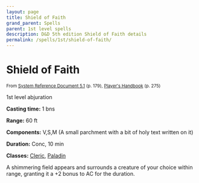 ```yaml
---
layout: page
title: Shield of Faith
grand_parent: Spells
parent: 1st level spells 
description: D&D 5th edition Shield of Faith details
permalink: /spells/1st/shield-of-faith/
---
```


# Shield of Faith

<small>From <a target="_blank" href="https://media.wizards.com/2016/downloads/DND/SRD-OGL_V5.1.pdf">System Reference Document 5.1</a> (p. 179), <a target="_blank" href="https://dnd.wizards.com/products/tabletop-games/rpg-products/rpg_playershandbook">Player's Handbook</a> (p. 275)</small>


1st level abjuration

**Casting time:** 1 bns

**Range:** 60 ft

**Components:** V,S,M (A small parchment with a bit of holy text written on it)

**Duration:** Conc, 10 min

**Classes:** [Cleric](/classes/cleric/), [Paladin](/classes/paladin/)

A shimmering field appears and surrounds a creature of your choice within range, granting it a +2 bonus to AC for the duration.